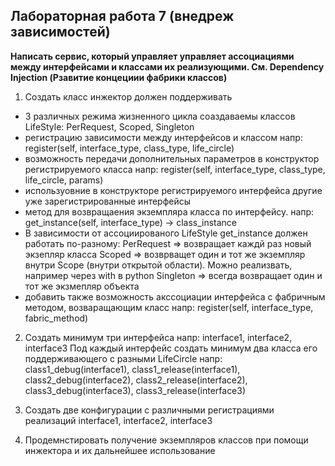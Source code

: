 ## Лабораторная работа 7 (внедреж зависимостей)

**Написать сервис, который управляет управляет ассоциациями между интерфейсами и классами их реализующими. См. Dependency Injection (Рзавитие концециии фабрики классов)**

1. Создать класс инжектор должен поддерживать

- 3 различных режима жизненного цикла соаздаваемы классов LifeStyle: PerRequest, Scoped, Singleton
- регистрацию зависимости между интерфейсов и классом
  напр: register(self, interface_type, class_type, life_circle)
- возможность передачи дополнительных параметров в конструктор регистрируемого класса
  напр: register(self, interface_type, class_type, life_circle, params)
- используовние в конструкторе регистрируемого интерфейса другие уже зарегистрированные интерфейсы
- метод для возвращаения экземпляра класса по интерфейсу.
  напр: get_instance(self, interface_type) -> class_instance
- В зависимости от ассоциированого LifeStyle get_instance должен работать по-разному:
  PerRequest => возвращает каждй раз новый экзепляр класса
  Scoped => возврващет один и тот же экземпляр внутри Scope (внутри открытой области). Можно реализвать, например через with в python
  Singleton => всегда возвращает один и тот же экзмепляр объекта
- добавить также возможность акссоциации интерфейса с фабричным методом, возваращающим класс
  напр: register(self, interface_type, fabric_method)

2. Создать минимум три интерфейса
   напр: interface1, interface2, interface3
   Под каждый интерфейс создать минимум два класса его поддерживающего с разными LifeCircle
   напр: class1_debug(interface1), class1_release(interface1), class2_debug(interface2), class2_release(interface2), class3_debug(interface3), class3_release(interface3)

3. Создать две конфигурации c различными регистрациями реализаций interface1, interface2, interface3

4. Продемнстировать получение экземпляров классов при помощи инжектора и их дальнейшее использование
